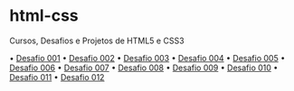 # html-css
Cursos, Desafios e Projetos de HTML5 e CSS3

• <a href="https://kingrodrigues.github.io/html-css/cursos/curso-em-video/desafios/d001/index.html">Desafio 001</a>
• <a href="https://kingrodrigues.github.io/html-css/cursos/curso-em-video/desafios/d002/index.html">Desafio 002</a>
• <a href="https://kingrodrigues.github.io/html-css/cursos/curso-em-video/desafios/d003/index.html">Desafio 003</a>
• <a href="https://kingrodrigues.github.io/html-css/cursos/curso-em-video/desafios/d004/index.html">Desafio 004</a>
• <a href="https://kingrodrigues.github.io/html-css/cursos/curso-em-video/desafios/d005/index.html">Desafio 005</a>
• <a href="https://kingrodrigues.github.io/html-css/cursos/curso-em-video/desafios/d006/index.html">Desafio 006</a>
• <a href="https://kingrodrigues.github.io/html-css/cursos/curso-em-video/desafios/d007/index.html">Desafio 007</a>
• <a href="https://kingrodrigues.github.io/html-css/cursos/curso-em-video/desafios/d008/index.html">Desafio 008</a>
• <a href="https://kingrodrigues.github.io/html-css/cursos/curso-em-video/desafios/d009/index.html">Desafio 009</a>
• <a href="https://kingrodrigues.github.io/html-css/cursos/curso-em-video/desafios/d010/index.html">Desafio 010</a>
• <a href="https://kingrodrigues.github.io/html-css/cursos/curso-em-video/desafios/d011/index.html">Desafio 011</a>
• <a href="https://kingrodrigues.github.io/html-css/cursos/curso-em-video/desafios/d012/index.html">Desafio 012</a>